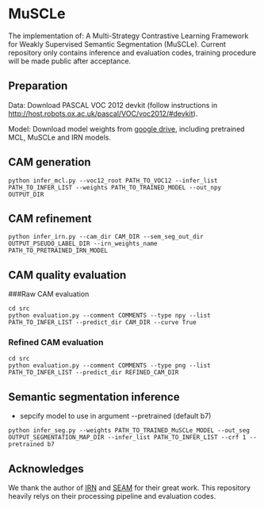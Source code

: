 # MuSCLe
 The implementation of: A Multi-Strategy Contrastive Learning Framework for Weakly Supervised Semantic Segmentation  (MuSCLe). Current repository only contains
inference and evaluation codes, training procedure will be made public after acceptance.

 
## Preparation

Data: Download PASCAL VOC 2012 devkit (follow instructions in http://host.robots.ox.ac.uk/pascal/VOC/voc2012/#devkit).

Model: Download model weights from [google drive](https://drive.google.com/drive/folders/1K3mMECLdWdu8YVrMq8YblppRdLtCcAaW?usp=sharing), including pretrained MCL, MuSCLe and IRN models.


## CAM generation
```
python infer_mcl.py --voc12_root PATH_TO_VOC12 --infer_list PATH_TO_INFER_LIST --weights PATH_TO_TRAINED_MODEL --out_npy OUTPUT_DIR
```

## CAM refinement
```
python infer_irn.py --cam_dir CAM_DIR --sem_seg_out_dir OUTPUT_PSEUDO_LABEL_DIR --irn_weights_name PATH_TO_PRETRAINED_IRN_MODEL
```

## CAM quality evaluation
###Raw CAM evaluation
```
cd src
python evaluation.py --comment COMMENTS --type npy --list PATH_TO_INFER_LIST --predict_dir CAM_DIR --curve True
```

### Refined CAM evaluation
```
cd src
python evaluation.py --comment COMMENTS --type png --list PATH_TO_INFER_LIST --predict_dir REFINED_CAM_DIR 
```

## Semantic segmentation inference
- sepcify model to use in argument --pretrained (default b7)
```
python infer_seg.py --weights PATH_TO_TRAINED_MuSCLe_MODEL --out_seg OUTPUT_SEGMENTATION_MAP_DIR --infer_list PATH_TO_INFER_LIST --crf 1 --pretrained b7
```

## Acknowledges
We thank the author of [IRN](https://github.com/jiwoon-ahn/irn) and [SEAM](https://github.com/YudeWang/SEAM) for their great work. This repository heavily relys on their processing pipeline and evaluation codes.
